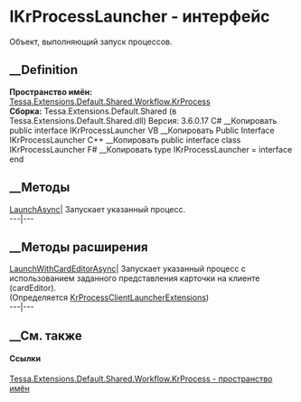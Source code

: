 # IKrProcessLauncher - интерфейс
Объект, выполняющий запуск процессов.
## __Definition
 **Пространство имён:**
[Tessa.Extensions.Default.Shared.Workflow.KrProcess](N_Tessa_Extensions_Default_Shared_Workflow_KrProcess.htm)  
 **Сборка:** Tessa.Extensions.Default.Shared (в
Tessa.Extensions.Default.Shared.dll) Версия: 3.6.0.17
C# __Копировать
     public interface IKrProcessLauncher
VB __Копировать
     Public Interface IKrProcessLauncher
C++ __Копировать
     public interface class IKrProcessLauncher
F# __Копировать
     type IKrProcessLauncher = interface end
##  __Методы
[LaunchAsync](M_Tessa_Extensions_Default_Shared_Workflow_KrProcess_IKrProcessLauncher_LaunchAsync.htm)|
Запускает указанный процесс.  
---|---  
## __Методы расширения
[LaunchWithCardEditorAsync](M_Tessa_Extensions_Default_Client_Workflow_KrProcess_KrProcessClientLauncherExtensions_LaunchWithCardEditorAsync.htm)|
Запускает указанный процесс с использованием заданного представления карточки
на клиенте (cardEditor).  
(Определяется
[KrProcessClientLauncherExtensions](T_Tessa_Extensions_Default_Client_Workflow_KrProcess_KrProcessClientLauncherExtensions.htm))  
---|---  
##  __См. также
#### Ссылки
[Tessa.Extensions.Default.Shared.Workflow.KrProcess - пространство
имён](N_Tessa_Extensions_Default_Shared_Workflow_KrProcess.htm)
